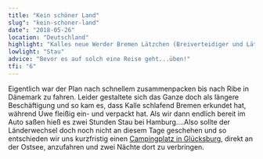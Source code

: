 ```yaml
---
title: "Kein schöner Land"
slug": "kein-schoner-land"
date": "2018-05-26"
location: "Deutschland"
highlight: "Kalles neue Werder Bremen Lätzchen (Breiverteidiger und Lätzchenwart)"
lowlight: "Stau"
advice: "Bevor es auf solch eine Reise geht...üben!"
tfi: "6"
---
```

Eigentlich war der Plan nach schnellem zusammenpacken bis nach Ribe in Dänemark zu fahren. Leider gestaltete sich das Ganze doch als längere Beschäftigung und so kam es, dass Kalle schlafend Bremen erkundet hat, während Uwe fleißig ein- und verpackt hat. Als wir dann endlich bereit im Auto saßen hieß es zwei Stunden Stau bei Hamburg....Also sollte der Länderwechsel doch noch nicht an diesem Tage geschehen und so entschieden wir uns kurzfristig einen [Campingplatz in Glücksburg]("http://www.ostseecamp-holnis.de), direkt an der Ostsee, anzufahren und zwei Nächte dort zu verbringen.

 